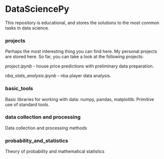 # DataSciencePy

This repository is educational, and stores the solutions to the most common tasks in data science.

### projects

Perhaps the most interesting thing you can find here. My personal projects are stored here. So far, you can take a look at the following projects:

*project.ipynb* - house price predictions with preliminary data preparation.

*nba_stats_analysis.ipynb* - nba player data analysis.

### basic_tools

Basic libraries for working with data: numpy, pandas, matplotlib. Primitive use of standard tools.

### data collection and processing

Data collection and processing methods

### probability_and_statistics

Theory of probability and mathematical statistics
